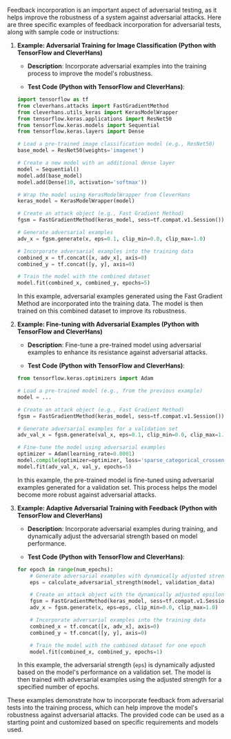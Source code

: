 Feedback incorporation is an important aspect of adversarial testing, as it helps improve the robustness of a system against adversarial attacks. Here are three specific examples of feedback incorporation for adversarial tests, along with sample code or instructions:

1. **Example: Adversarial Training for Image Classification (Python with TensorFlow and CleverHans)**

   - **Description**: Incorporate adversarial examples into the training process to improve the model's robustness.

   - **Test Code (Python with TensorFlow and CleverHans)**:

   ```python
   import tensorflow as tf
   from cleverhans.attacks import FastGradientMethod
   from cleverhans.utils_keras import KerasModelWrapper
   from tensorflow.keras.applications import ResNet50
   from tensorflow.keras.models import Sequential
   from tensorflow.keras.layers import Dense

   # Load a pre-trained image classification model (e.g., ResNet50)
   base_model = ResNet50(weights='imagenet')

   # Create a new model with an additional dense layer
   model = Sequential()
   model.add(base_model)
   model.add(Dense(10, activation='softmax'))

   # Wrap the model using KerasModelWrapper from CleverHans
   keras_model = KerasModelWrapper(model)

   # Create an attack object (e.g., Fast Gradient Method)
   fgsm = FastGradientMethod(keras_model, sess=tf.compat.v1.Session())

   # Generate adversarial examples
   adv_x = fgsm.generate(x, eps=0.1, clip_min=0.0, clip_max=1.0)

   # Incorporate adversarial examples into the training data
   combined_x = tf.concat([x, adv_x], axis=0)
   combined_y = tf.concat([y, y], axis=0)

   # Train the model with the combined dataset
   model.fit(combined_x, combined_y, epochs=5)
   ```

   In this example, adversarial examples generated using the Fast Gradient Method are incorporated into the training data. The model is then trained on this combined dataset to improve its robustness.

2. **Example: Fine-tuning with Adversarial Examples (Python with TensorFlow and CleverHans)**

   - **Description**: Fine-tune a pre-trained model using adversarial examples to enhance its resistance against adversarial attacks.

   - **Test Code (Python with TensorFlow and CleverHans)**:

   ```python
   from tensorflow.keras.optimizers import Adam

   # Load a pre-trained model (e.g., from the previous example)
   model = ...

   # Create an attack object (e.g., Fast Gradient Method)
   fgsm = FastGradientMethod(keras_model, sess=tf.compat.v1.Session())

   # Generate adversarial examples for a validation set
   adv_val_x = fgsm.generate(val_x, eps=0.1, clip_min=0.0, clip_max=1.0)

   # Fine-tune the model using adversarial examples
   optimizer = Adam(learning_rate=0.0001)
   model.compile(optimizer=optimizer, loss='sparse_categorical_crossentropy', metrics=['accuracy'])
   model.fit(adv_val_x, val_y, epochs=5)
   ```

   In this example, the pre-trained model is fine-tuned using adversarial examples generated for a validation set. This process helps the model become more robust against adversarial attacks.

3. **Example: Adaptive Adversarial Training with Feedback (Python with TensorFlow and CleverHans)**

   - **Description**: Incorporate adversarial examples during training, and dynamically adjust the adversarial strength based on model performance.

   - **Test Code (Python with TensorFlow and CleverHans)**:

   ```python
   for epoch in range(num_epochs):
       # Generate adversarial examples with dynamically adjusted strength
       eps = calculate_adversarial_strength(model, validation_data)

       # Create an attack object with the dynamically adjusted epsilon
       fgsm = FastGradientMethod(keras_model, sess=tf.compat.v1.Session())
       adv_x = fgsm.generate(x, eps=eps, clip_min=0.0, clip_max=1.0)

       # Incorporate adversarial examples into the training data
       combined_x = tf.concat([x, adv_x], axis=0)
       combined_y = tf.concat([y, y], axis=0)

       # Train the model with the combined dataset for one epoch
       model.fit(combined_x, combined_y, epochs=1)
   ```

   In this example, the adversarial strength (`eps`) is dynamically adjusted based on the model's performance on a validation set. The model is then trained with adversarial examples using the adjusted strength for a specified number of epochs.

These examples demonstrate how to incorporate feedback from adversarial tests into the training process, which can help improve the model's robustness against adversarial attacks. The provided code can be used as a starting point and customized based on specific requirements and models used.
